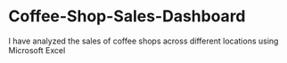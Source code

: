 # Coffee-Shop-Sales-Dashboard
I have analyzed the sales of coffee shops across different locations using Microsoft Excel
